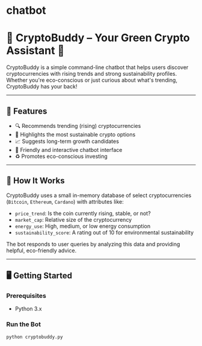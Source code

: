 # chatbot
# 🤖 CryptoBuddy – Your Green Crypto Assistant 🌱

CryptoBuddy is a simple command-line chatbot that helps users discover cryptocurrencies with rising trends and strong sustainability profiles. Whether you're eco-conscious or just curious about what's trending, CryptoBuddy has your back!

---

## 🌟 Features

- 🔍 Recommends trending (rising) cryptocurrencies
- 🌿 Highlights the most sustainable crypto options
- 📈 Suggests long-term growth candidates
- 💬 Friendly and interactive chatbot interface
- ♻️ Promotes eco-conscious investing

---

## 🧠 How It Works

CryptoBuddy uses a small in-memory database of select cryptocurrencies (`Bitcoin`, `Ethereum`, `Cardano`) with attributes like:

- `price_trend`: Is the coin currently rising, stable, or not?
- `market_cap`: Relative size of the cryptocurrency
- `energy_use`: High, medium, or low energy consumption
- `sustainability_score`: A rating out of 10 for environmental sustainability

The bot responds to user queries by analyzing this data and providing helpful, eco-friendly advice.

---

## 🖥️ Getting Started

### Prerequisites

- Python 3.x

### Run the Bot

```bash
python cryptobuddy.py

